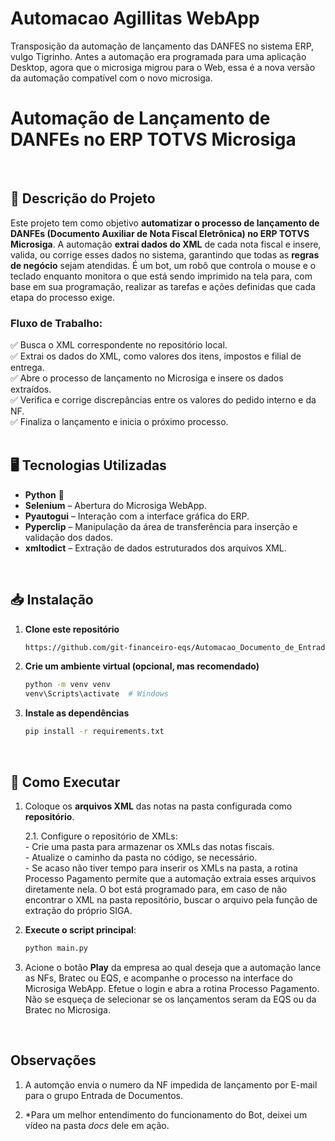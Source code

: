 # Automacao Agillitas WebApp
Transposição da automação de lançamento das DANFES no sistema ERP, vulgo Tigrinho. Antes a automação era programada para uma aplicação Desktop, agora que o microsiga migrou para o Web, essa é a nova versão da automação compatível com o novo microsiga.
  
  
# **Automação de Lançamento de DANFEs no ERP TOTVS Microsiga**  
<br/>

## 📌 **Descrição do Projeto**  
Este projeto tem como objetivo **automatizar o processo de lançamento de DANFEs (Documento Auxiliar de Nota Fiscal Eletrônica) no ERP TOTVS Microsiga**. A automação **extrai dados do XML** de cada nota fiscal e insere, valida, ou corrige esses dados no sistema, garantindo que todas as **regras de negócio** sejam atendidas. É um bot, um robô que controla o mouse e o teclado enquanto monitora
o que está sendo imprimido na tela para, com base em sua programação, realizar as tarefas e ações definidas que cada etapa do processo exige.

### Fluxo de Trabalho:   
✅ Busca o XML correspondente no repositório local.  
✅ Extrai os dados do XML, como valores dos itens, impostos e filial de entrega.  
✅ Abre o processo de lançamento no Microsiga e insere os dados extraídos.  
✅ Verifica e corrige discrepâncias entre os valores do pedido interno e da NF.  
✅ Finaliza o lançamento e inicia o próximo processo.  
<br/>

## 🖥 **Tecnologias Utilizadas**  
- **Python** 🐍
- **Selenium** – Abertura do Microsiga WebApp.  
- **Pyautogui** – Interação com a interface gráfica do ERP.  
- **Pyperclip** – Manipulação da área de transferência para inserção e validação dos dados.  
- **xmltodict** – Extração de dados estruturados dos arquivos XML.  
<br/>

## 📥 **Instalação**  

1. **Clone este repositório**  
   ```sh
   https://github.com/git-financeiro-eqs/Automacao_Documento_de_Entrada_TotvsWebapp.git
   ```
   
2. **Crie um ambiente virtual (opcional, mas recomendado)**  
   ```sh
   python -m venv venv
   venv\Scripts\activate  # Windows
   ```
   
3. **Instale as dependências**  
   ```sh
   pip install -r requirements.txt
   ```
<br/>   

## 🚀 **Como Executar**  
  
1. Coloque os **arquivos XML** das notas na pasta configurada como **repositório**.
   
   2.1. Configure o repositório de XMLs:  
        - Crie uma pasta para armazenar os XMLs das notas fiscais.  
        - Atualize o caminho da pasta no código, se necessário.  
        - Se acaso não tiver tempo para inserir os XMLs na pasta, a rotina Processo Pagamento permite que a automação extraia
          esses arquivos diretamente nela. O bot está programado para, em caso de não encontrar o XML na pasta repositório,
          buscar o arquivo pela função de extração do próprio SIGA.
   
3. **Execute o script principal**:  
   ```sh
   python main.py
   ```
4. Acione o botão **Play** da empresa ao qual deseja que a automação lance as NFs, Bratec ou EQS, e acompanhe o processo na interface do Microsiga WebApp. Efetue o login e abra a rotina Processo Pagamento. Não se esqueça de selecionar se os lançamentos seram da EQS ou da Bratec no Microsiga.
<br/>

## **Observações**  
   
1. A automção envia o numero da NF impedida de lançamento por E-mail para o grupo Entrada de Documentos.

2. *Para um melhor entendimento do funcionamento do Bot, deixei um vídeo na pasta *docs* dele em ação.
